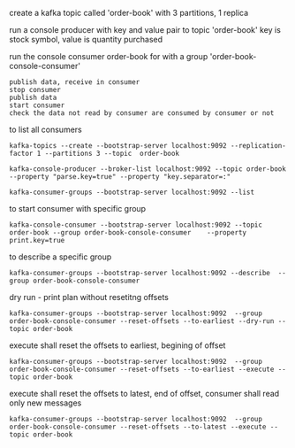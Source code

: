 
create a kafka topic called 'order-book' with 3 partitions, 1 replica 

run a console producer with key and value pair to topic 'order-book'
key is stock symbol, value is quantity purchased

run the console consumer order-book for with a group 'order-book-console-consumer'

```
publish data, receive in consumer 
stop consumer 
publish data 
start consumer 
check the data not read by consumer are consumed by consumer or not
```


to list all consumers

```
kafka-topics --create --bootstrap-server localhost:9092 --replication-factor 1 --partitions 3 --topic  order-book
```

```
kafka-console-producer --broker-list localhost:9092 --topic order-book --property "parse.key=true" --property "key.separator=:"
```


```
kafka-consumer-groups --bootstrap-server localhost:9092 --list
```

to start consumer with specific group

```
kafka-console-consumer --bootstrap-server localhost:9092 --topic order-book --group order-book-console-consumer    --property print.key=true
```


to describe a specific group 

```
kafka-consumer-groups --bootstrap-server localhost:9092 --describe  --group order-book-console-consumer
```


dry run - print plan without resetitng offsets

```
kafka-consumer-groups --bootstrap-server localhost:9092  --group order-book-console-consumer --reset-offsets --to-earliest --dry-run --topic order-book
```

execute shall reset the offsets to earliest, begining of offset

```
kafka-consumer-groups --bootstrap-server localhost:9092  --group order-book-console-consumer --reset-offsets --to-earliest --execute --topic order-book
```



execute shall reset the offsets to latest, end of offset,
consumer shall read only new messages

```
kafka-consumer-groups --bootstrap-server localhost:9092  --group order-book-console-consumer --reset-offsets --to-latest --execute --topic order-book
```


